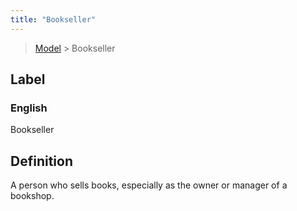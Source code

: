```yaml
---
title: "Bookseller"
---
```


> [Model](../../) > Bookseller

## Label

### English
Bookseller


## Definition
A person who sells books, especially as the owner or manager of a bookshop. 


    
